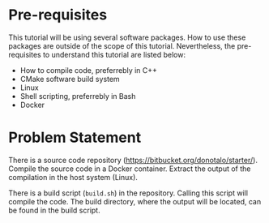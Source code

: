 # Pre-requisites

This tutorial will be using several software packages. How to use these packages are outside of the scope of this tutorial. Nevertheless, the pre-requisites to understand this tutorial are listed below:

- How to compile code, preferrebly in C++
- CMake software build system
- Linux
- Shell scripting, preferrebly in Bash
- Docker

# Problem Statement

There is a source code repository (https://bitbucket.org/donotalo/starter/). Compile the source code in a Docker container. Extract the output of the compilation in the host system (Linux).

There is a build script (`build.sh`) in the repository. Calling this script will compile the code. The build directory, where the output will be located, can be found in the build script.
